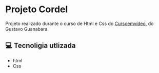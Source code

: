 # Projeto Cordel

Projeto realizado durante o curso de Html e Css do [Cursoemvídeo](https://www.cursoemvideo.com/), do Gustavo Guanabara.

## 💻 Tecnoligia utlizada
- html
- Css
